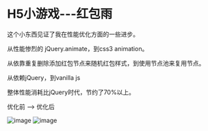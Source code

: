 # H5小游戏---红包雨



这个小东西见证了我在性能优化方面的一些进步。

从性能惨烈的 jQuery.animate，到css3 animation。

从依靠重复删除添加红包节点来随机红包样式，到使用节点池来复用节点。

从依赖jQuery，到vanilla js

整体性能消耗比jQuery时代，节约了70%以上。

优化前 --> 优化后

![image](https://github.com/OldDream/huangyn15-qq.com/blob/master/jq.jpg)  ![image](https://github.com/OldDream/huangyn15-qq.com/blob/master/end.jpg)
